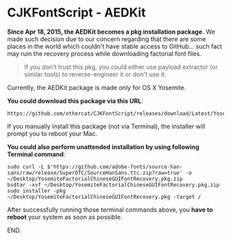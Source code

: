 CJKFontScript - AEDKit
=============

<b>Since Apr 18, 2015, the AEDKit becomes a pkg installation package.</b> We made such decision due to our concern regarding that there are some places in the world which couldn't have stable access to GitHub… such fact may ruin the recovery process while downloading factorial font files.

> If you don't trust this pkg, you could either use payload extractor (or similar tools) to reverse-engineer it or don't use it.

Currently, the AEDKit package is made only for OS X Yosemite.

<b>You could download this package via this URL</b>:
<pre><code>https://github.com/othercat/CJKFontScript/releases/download/Latest/YosemiteFactorialChineseGUIFontRecovery.pkg.zip</code></pre>
If you manually install this package (not via Terminal), the installer will prompt you to reboot your Mac.

<b>You could also perform unattended installation by using following Terminal command</b>:
<pre><code>sudo curl -L $'https://github.com/adobe-fonts/source-han-sans/raw/release/SuperOTC/SourceHanSans.ttc.zip?raw=true' -o ~/Desktop/YosemiteFactorialChineseGUIFontRecovery.pkg.zip
bsdtar -xvf ~/Desktop/YosemiteFactorialChineseGUIFontRecovery.pkg.zip
sudo installer -pkg ~/Desktop/YosemiteFactorialChineseGUIFontRecovery.pkg -target /</code></pre>
After successfully running those terminal commands above, you <b>have to reboot</b> your system as soon as possible.

END.


